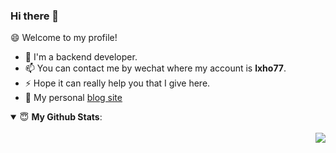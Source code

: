 ### Hi there 👋

<!--
**isoulgh/isoulgh** is a ✨ _special_ ✨ repository because its `README.md` (this file) appears on your GitHub profile.

Here are some ideas to get you started:

- 🔭 I’m currently working on ...
- 🌱 I’m currently learning ...
- 👯 I’m looking to collaborate on ...
- 🤔 I’m looking for help with ...
- 💬 Ask me about ...
- 📫 How to reach me: ...
- 😄 Pronouns: ...
- ⚡ Fun fact: ...
-->
😄 Welcome to my profile!

- 🔭 I'm a backend developer.
- 📫 You can contact me by wechat where my account is **lxho77**.
- ⚡  Hope it can really help you that I give here.
- 👋 My personal [blog site](https://www.baidu.com)

<details open>
  <summary> 😇 <b>My Github Stats</b>: </summary>
  <br>
    <img align="right" src="https://github-readme-stats.vercel.app/api?username=isoulgh&show_icons=true&icon_color=CE1D2D&text_color=718096&bg_color=ffffff&hide_title=true" />
</details>
